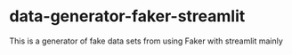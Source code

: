 # data-generator-faker-streamlit
This is a generator of fake data sets from using Faker with streamlit mainly
